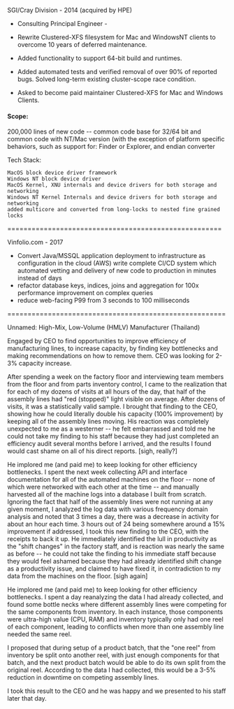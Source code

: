 SGI/Cray Division - 2014
(acquired by HPE)
* Consulting Principal Engineer -

* Rewrite Clustered-XFS filesystem for Mac and WindowsNT clients to overcome 10 years of deferred maintenance.
* Added functionality to support 64-bit build and runtimes.
* Added automated tests and verified removal of over 90% of reported bugs. Solved long-term existing cluster-scope race condition.
* Asked to become paid maintainer Clustered-XFS for Mac and Windows Clients.

#### Scope:
200,000 lines of new code -- common code base for 32/64 bit and common code with NT/Mac version (with the exception of platform specific behaviors, such as support for: Finder or Explorer, and endian converter

Tech Stack:
```
MacOS block device driver framework
Windows NT block device driver
MacOS Kernel, XNU internals and device drivers for both storage and networking
Windows NT Kernel Internals and device drivers for both storage and networking
added multicore and converted from long-locks to nested fine grained locks
```
=====================================================

Vinfolio.com - 2017

* Convert Java/MSSQL application deployment to infrastructure as configuration in the cloud (AWS) write complete CI/CD system which automated vetting and delivery of new code to production in minutes instead of days
* refactor database keys, indices, joins and aggregation for 100x performance improvement on complex queries
* reduce web-facing P99 from 3 seconds to 100 milliseconds

======================================================

Unnamed: High-Mix, Low-Volume (HMLV) Manufacturer (Thailand)

Engaged by CEO to find opportunities to improve efficiency of manufacturing lines, to increase capacity, by finding key bottlenecks and making recommendations on how to remove them.  CEO was looking for 2-3% capacity increase.

After spending a week on the factory floor and interviewing team members from the floor and from parts inventory control, I came to the realization that for each of my dozens of visits at all hours of the day, that half of the assembly lines had "red (stopped)" light visible on average.  After dozens of visits, it was a statistically valid sample.  I brought that finding to the CEO, showing how he could literally double his capacity (100% improvement) by keeping all of the assembly lines moving.  His reaction was completely unexpected to me as a westerner -- he felt embarrassed and told me he could not take my finding to his staff because they had just completed an efficiency audit several months before I arrived, and the results I found would cast shame on all of his direct reports. [sigh, really?]

He implored me (and paid me) to keep looking for other efficiency bottlenecks.  I spent the next week collecting API and interface documentation for all of the automated machines on the floor -- none of which were networked with each other at the time -- and manually harvested all of the machine logs into a database I built from scratch.  Ignoring the fact that half of the assembly lines were not running at any given moment, I analyzed the log data with various frequency domain analysis and noted that 3 times a day, there was a decrease in activity for about an hour each time.  3 hours out of 24 being somewhere around a 15% improvement if addressed, I took this new finding to the CEO, with the receipts to back it up.  He immediately identified the lull in productivity as the "shift changes" in the factory staff, and is reaction was nearly the same as before -- he could not take the finding to his immediate staff because they would feel ashamed because they had already identified shift change as a productivity issue, and claimed to have fixed it, in contradiction to my data from the machines on the floor. [sigh again]

He implored me (and paid me) to keep looking for other efficiency bottlenecks. I spent a day reanalyzing the data I had already collected, and found some bottle necks where different assembly lines were competing for the same components from inventory.  In each instance, those components were ultra-high value (CPU, RAM) and inventory typically only had one reel of each component, leading to conflicts when more than one assembly line needed the same reel.

I proposed that during setup of a product batch, that the "one reel" from inventory be split onto another reel, with just enough components for that batch, and the next product batch would be able to do its own split from the original reel.  According to the data I had collected, this would be a 3-5% reduction in downtime on competing assembly lines.

I took this result to the CEO and he was happy and we presented to his staff later that day.
